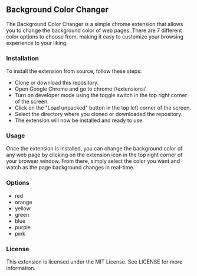 ## Background Color Changer

The Background Color Changer is a simple chrome extension that allows you to change the
background color of web pages. There are 7 different color options to choose from,
making it easy to customize your browsing experience to your liking.

### Installation

To install the extension from source, follow these steps:

* Clone or download this repository.
* Open Google Chrome and go to chrome://extensions/.
* Turn on developer mode using the toggle switch in the top right corner of the screen.
* Click on the "Load unpacked" button in the top left corner of the screen.
* Select the directory where you cloned or downloaded the repository.
* The extension will now be installed and ready to use.

### Usage

Once the extension is installed, you can change the background color of any web page by
clicking on the extension icon in the top right corner of your browser window. From there,
simply select the color you want and watch as the page background changes in real-time.

### Options

* red
* orange
* yellow
* green
* blue
* purple
* pink

### License

This extension is licensed under the MIT License. See LICENSE for more information.
